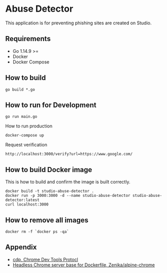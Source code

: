 # Abuse Detector
This application is for preventing phishing sites are created on Studio.

## Requirements
- Go 1.14.9 >=
- Docker
- Docker Compose

## How to build
```shell script
go build *.go
```    
## How to run for Development
```shell script
go run main.go
```
How to run production
```
docker-compose up
```
Request verification
```
http://localhost:3000/verify?url=https://www.google.com/
```

## How to build Docker image
This is how to build and confirm the image is built correctly.
```
docker build -t studio-abuse-detector .
docker run -p 3000:3000 -d --name studio-abuse-detector studio-abuse-detector:latest
curl localhost:3000
```

## How to remove all images
```
docker rm -f `docker ps -qa`
```

## Appendix
- [cdp, Chrome Dev Tools Protocl](https://github.com/mafredri/cdp)
- [Headless Chrome server base for Dockerfile, Zenika/alpine-chrome](https://github.com/Zenika/alpine-chrome)